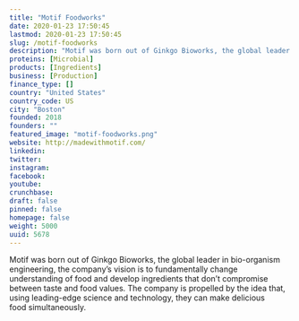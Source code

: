 ```yaml
---
title: "Motif Foodworks"
date: 2020-01-23 17:50:45
lastmod: 2020-01-23 17:50:45
slug: /motif-foodworks
description: "Motif was born out of Ginkgo Bioworks, the global leader in bio-organism engineering, the company’s vision is to fundamentally change understanding of food and develop ingredients that don’t compromise between taste and food values. The company is propelled by the idea that, using leading-edge science and technology, they can make delicious food simultaneously."
proteins: [Microbial]
products: [Ingredients]
business: [Production]
finance_type: []
country: "United States"
country_code: US
city: "Boston"
founded: 2018
founders: ""
featured_image: "motif-foodworks.png"
website: http://madewithmotif.com/
linkedin: 
twitter: 
instagram: 
facebook: 
youtube: 
crunchbase: 
draft: false
pinned: false
homepage: false
weight: 5000
uuid: 5678
---
```

Motif was born out of Ginkgo Bioworks, the global leader in bio-organism engineering, the company’s vision is to fundamentally change understanding of food and develop ingredients that don’t compromise between taste and food values. The company is propelled by the idea that, using leading-edge science and technology, they can make delicious food simultaneously.
